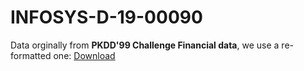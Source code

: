 # INFOSYS-D-19-00090


Data orginally from **PKDD'99 Challenge Financial data**, we use a re-formatted one:  [Download](https://drive.google.com/open?id=1KczF7rg6OHd7LaXZU16pCpeadacpHGXj)
